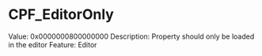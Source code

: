 # CPF_EditorOnly

Value: 0x0000000800000000
Description: Property should only be loaded in the editor
Feature: Editor